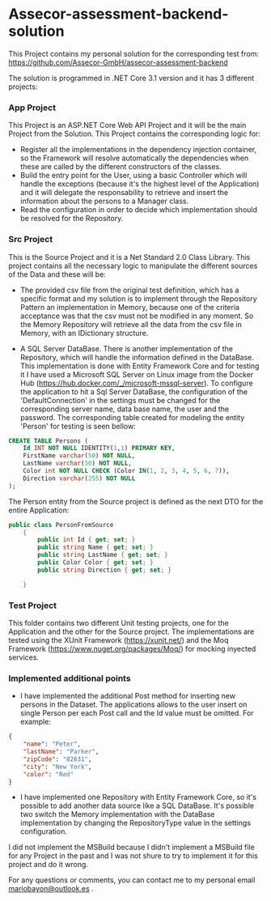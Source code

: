 # Assecor-assessment-backend-solution
This Project contains my personal solution for the corresponding test from: https://github.com/Assecor-GmbH/assecor-assessment-backend

The solution is programmed in .NET Core 3.1 version and it has 3 different projects:

### App Project ###
This Project is an ASP.NET Core Web API Project and it will be the main Project from the Solution. 
This Project contains the corresponding logic for: 

* Register all the implementations in the dependency injection container, so the Framework will resolve automatically the dependencies when these are called by the different constructors of the classes.
* Build the entry point for the User, using a basic Controller which will handle the exceptions (because it's the highest level of the Application) and it will delegate the responsability to retrieve and insert the information about the persons to a Manager class.
* Read the configuration in order to decide which implementation should be resolved for the Repository.

### Src Project ###
This is the Source Project and it is a Net Standard 2.0 Class Library. This project contains all the necessary logic to manipulate the different sources of the Data and these will be:

* The provided csv file from the original test definition, which has a specific format and my solution is to implement through the Repository Pattern an implementation in Memory, because one of the criteria acceptance was that the csv must not be modified in any moment. So the Memory Repository will retrieve all the data from the csv file in Memory, with an IDictionary structure.

* A SQL Server DataBase. There is another implementation of the Repository, which will handle the information defined in the DataBase. This implementation is done with Entity Framework Core and for testing it I have used a Microsoft SQL Server on Linux image from the Docker Hub (https://hub.docker.com/_/microsoft-mssql-server). To configure the application to hit a Sql Server DataBase, the configuration of the 'DefaultConnection' in the settings must be changed for the corresponding server name, data base name, the user and the password. The corresponding table created for modeling the entity 'Person' for testing is seen bellow:

```sql
CREATE TABLE Persons (
    Id INT NOT NULL IDENTITY(1,1) PRIMARY KEY,
    FirstName varchar(50) NOT NULL,
    LastName varchar(50) NOT NULL,
    Color int NOT NULL CHECK (Color IN(1, 2, 3, 4, 5, 6, 7)),
	Direction varchar(255) NOT NULL
); 
```

The Person entity from the Source project is defined as the next DTO for the entire Application:
```C#
public class PersonFromSource
    {
        public int Id { get; set; }
        public string Name { get; set; }
        public string LastName { get; set; }
        public Color Color { get; set; }
        public string Direction { get; set; }

    }
```  

### Test Project ###
This folder contains two different Unit testing projects, one for the Application and the other for the Source project. The implementations are tested using the XUnit Framework (https://xunit.net/) and the Moq Framework (https://www.nuget.org/packages/Moq/) for mocking inyected services.

### Implemented additional points  ###
* I have implemented the additional Post method for inserting new persons in the Dataset. The applications allows to the user insert on single Person per each Post call and the Id value must be omitted. For example:

```json
{
    "name": "Peter",
    "lastName": "Parker",
    "zipCode": "82631",
    "city": "New York",
    "color": "Red"
}
```  
* I have implemented one Repository with Entity Framework Core, so it's possible to add another data source like a SQL DataBase. It's possible two switch the Memory implementation with the DataBase implementation by changing the RepositoryType value in the settings configuration.

I did not implement the MSBuild because I didn't implement a MSBuild file for any Project in the past and I was not shure to try to implement it for this project and do it wrong.

For any questions or comments, you can contact me to my personal email mariobayon@outlook.es .

